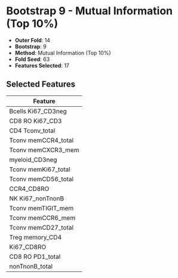 # Bootstrap 9 - Mutual Information (Top 10%)

- **Outer Fold**: 14
- **Bootstrap**: 9
- **Method**: Mutual Information (Top 10%)
- **Fold Seed**: 63
- **Features Selected**: 17

## Selected Features

| Feature |
|---------|
| Bcells Ki67_CD3neg |
| CD8  RO Ki67_CD3 |
| CD4 Tconv_total |
| Tconv memCCR4_total |
| Tconv memCXCR3_mem |
| myeloid_CD3neg |
| Tconv memKi67_total |
| Tconv memCD56_total |
| CCR4_CD8RO |
| NK Ki67_nonTnonB |
| Tconv memTIGIT_mem |
| Tconv memCCR6_mem |
| Tconv memCD27_total |
| Treg memory_CD4 |
| Ki67_CD8RO |
| CD8 RO PD1_total |
| nonTnonB_total |
